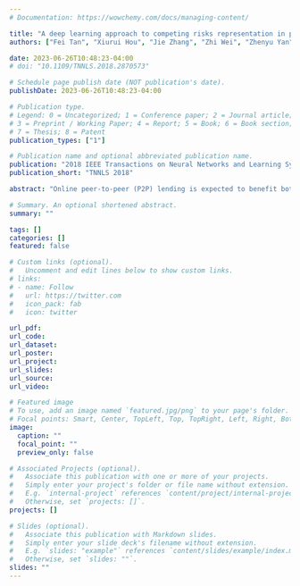 ```yaml
---
# Documentation: https://wowchemy.com/docs/managing-content/

title: "A deep learning approach to competing risks representation in peer-to-peer lending"
authors: ["Fei Tan", "Xiurui Hou", "Jie Zhang", "Zhi Wei", "Zhenyu Yan"]

date: 2023-06-26T10:48:23-04:00
# doi: "10.1109/TNNLS.2018.2870573"

# Schedule page publish date (NOT publication's date).
publishDate: 2023-06-26T10:48:23-04:00

# Publication type.
# Legend: 0 = Uncategorized; 1 = Conference paper; 2 = Journal article;
# 3 = Preprint / Working Paper; 4 = Report; 5 = Book; 6 = Book section;
# 7 = Thesis; 8 = Patent
publication_types: ["1"]

# Publication name and optional abbreviated publication name.
publication: "2018 IEEE Transactions on Neural Networks and Learning Systems"
publication_short: "TNNLS 2018"

abstract: "Online peer-to-peer (P2P) lending is expected to benefit both investors and borrowers due to their low transaction cost and the elimination of expensive intermediaries. From the lenders' perspective, maximizing their return on investment is an ultimate goal during their decision-making procedure. In this paper, we explore and address a fundamental problem underlying such a goal: how to represent the two competing risks, charge-off and prepayment, in funded loans. We propose to model both potential risks simultaneously, which remains largely unexplored until now. We first develop a hierarchical grading framework to integrate two risks of loans both qualitatively and quantitatively. Afterward, we introduce an end-to-end deep learning approach to solve this problem by breaking it down into multiple binary classification subproblems that are amenable to both feature representation and risks learning. Particularly, we leverage deep neural networks to jointly solve these subtasks, which leads to the in-depth exploration of the interaction involved in these tasks. To the best of our knowledge, this is the first attempt to characterize competing risks for loans in P2P lending via deep neural networks. The comprehensive experiments on real-world loan data show that our methodology is able to achieve an appealing investment performance by modeling the competition within and between risks explicitly and properly. The feature analysis based on saliency maps provides useful insights into payment dynamics of loans for potential investors intuitively."

# Summary. An optional shortened abstract.
summary: ""

tags: []
categories: []
featured: false

# Custom links (optional).
#   Uncomment and edit lines below to show custom links.
# links:
# - name: Follow
#   url: https://twitter.com
#   icon_pack: fab
#   icon: twitter

url_pdf:
url_code:
url_dataset:
url_poster:
url_project:
url_slides:
url_source:
url_video:

# Featured image
# To use, add an image named `featured.jpg/png` to your page's folder. 
# Focal points: Smart, Center, TopLeft, Top, TopRight, Left, Right, BottomLeft, Bottom, BottomRight.
image:
  caption: ""
  focal_point: ""
  preview_only: false

# Associated Projects (optional).
#   Associate this publication with one or more of your projects.
#   Simply enter your project's folder or file name without extension.
#   E.g. `internal-project` references `content/project/internal-project/index.md`.
#   Otherwise, set `projects: []`.
projects: []

# Slides (optional).
#   Associate this publication with Markdown slides.
#   Simply enter your slide deck's filename without extension.
#   E.g. `slides: "example"` references `content/slides/example/index.md`.
#   Otherwise, set `slides: ""`.
slides: ""
---
```

